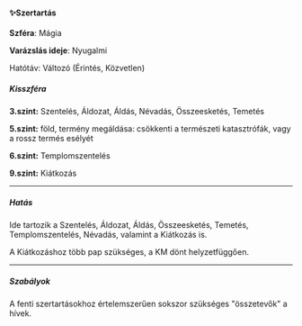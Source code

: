 #### ✨Szertartás

**Szféra**: Mágia

**Varázslás ideje**: Nyugalmi

Hatótáv: Változó (Érintés, Közvetlen)

##### Kisszféra

**3.szint:**  Szentelés, Áldozat, Áldás, Névadás, Összeesketés, Temetés

**5.szint:** föld, termény megáldása: csökkenti a természeti katasztrófák, vagy a rossz termés esélyét

**6.szint:** Templomszentelés

**9.szint:** Kiátkozás

---
##### Hatás

Ide tartozik a Szentelés, Áldozat, Áldás, Összeesketés, Temetés, Templomszentelés, Névadás, valamint a Kiátkozás is.

A Kiátkozáshoz több pap szükséges, a KM dönt helyzetfüggően.

---
##### Szabályok

A fenti szertartásokhoz értelemszerűen sokszor szükséges "összetevők" a hívek.
